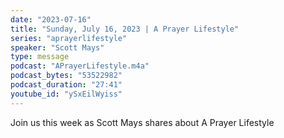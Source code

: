 ```yaml
---
date: "2023-07-16"
title: "Sunday, July 16, 2023 | A Prayer Lifestyle"
series: "aprayerlifestyle"
speaker: "Scott Mays"
type: message
podcast: "APrayerLifestyle.m4a"
podcast_bytes: "53522982"
podcast_duration: "27:41"
youtube_id: "ySxEilWyiss"
---
```

Join us this week as Scott Mays shares about A Prayer Lifestyle

